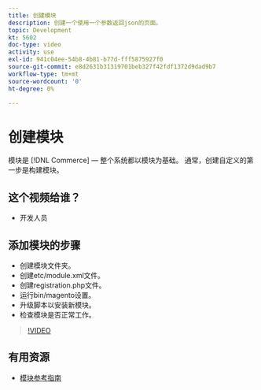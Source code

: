 ```yaml
---
title: 创建模块
description: 创建一个使用一个参数返回json的页面。
topic: Development
kt: 5602
doc-type: video
activity: use
exl-id: 941c04ee-54b8-4b81-b77d-fff5875927f0
source-git-commit: e8d2631b31319701beb327f42fdf1372d9dad9b7
workflow-type: tm+mt
source-wordcount: '0'
ht-degree: 0%

---
```


# 创建模块

模块是 [!DNL Commerce]  — 整个系统都以模块为基础。 通常，创建自定义的第一步是构建模块。

## 这个视频给谁？

- 开发人员

## 添加模块的步骤

- 创建模块文件夹。
- 创建etc/module.xml文件。
- 创建registration.php文件。
- 运行bin/magento设置。
- 升级脚本以安装新模块。
- 检查模块是否正常工作。

>[!VIDEO](https://video.tv.adobe.com/v/35792?quality=12&learn=on)

## 有用资源

- [模块参考指南](https://developer.adobe.com/commerce/php/module-reference/)
